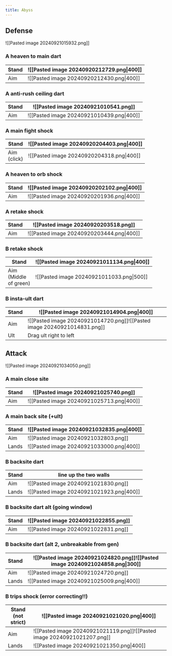 ```yaml
---
title: Abyss
---
```

## Defense
![[Pasted image 20240921015932.png]]
### A heaven to main dart

| Stand | ![[Pasted image 20240920212729.png\|400]] |
| ----- | ----------------------------------------- |
| Aim   | ![[Pasted image 20240920212430.png\|400]] |
 
### A anti-rush ceiling dart

| Stand | ![[Pasted image 20240921010541.png]]      |
| ----- | ----------------------------------------- |
| Aim   | ![[Pasted image 20240921010439.png\|400]] |

### A main fight shock

| Stand          | ![[Pasted image 20240920204403.png\|400]] |
| -------------- | ----------------------------------------- |
| Aim<br>(click) | ![[Pasted image 20240920204318.png\|400]] |

### A heaven to orb shock

| Stand | ![[Pasted image 20240920202102.png\|400]] |
| ----- | ----------------------------------------- |
| Aim   | ![[Pasted image 20240920201936.png\|400]] |
### A retake shock

| Stand | ![[Pasted image 20240920203518.png]]      |
| ----- | ----------------------------------------- |
| Aim   | ![[Pasted image 20240920203444.png\|400]] |

### B retake shock

| Stand                       | ![[Pasted image 20240921011134.png\|400]] |
| --------------------------- | ----------------------------------------- |
| Aim<br>(Middle<br>of green) | ![[Pasted image 20240921011033.png\|500]] |
### B insta-ult dart

| Stand | ![[Pasted image 20240921014904.png\|400]]                                |
| ----- | ------------------------------------------------------------------------ |
| Aim   | ![[Pasted image 20240921014720.png]]![[Pasted image 20240921014831.png]] |
| Ult   | Drag ult right to left                                                   |

## Attack
![[Pasted image 20240921034050.png]]
### A main close site

| Stand | ![[Pasted image 20240921025740.png]]      |
| ----- | ----------------------------------------- |
| Aim   | ![[Pasted image 20240921025713.png\|400]] |
### A main back site (+ult)

| Stand | ![[Pasted image 20240921032835.png\|400]] |
| ----- | ----------------------------------------- |
| Aim   | ![[Pasted image 20240921032803.png]]      |
| Lands | ![[Pasted image 20240921033000.png\|400]] |

### B backsite dart

| Stand | line up the two walls                     |
| ----- | ----------------------------------------- |
| Aim   | ![[Pasted image 20240921021830.png]]      |
| Lands | ![[Pasted image 20240921021923.png\|400]] |
### B backsite dart alt (going window)

| Stand | ![[Pasted image 20240921022855.png]] |
| ----- | ------------------------------------ |
| Aim   | ![[Pasted image 20240921022831.png]] |
### B backsite dart (alt 2, unbreakable from gen)

| Stand | ![[Pasted image 20240921024820.png]]![[Pasted image 20240921024858.png\|300]] |
| ----- | ----------------------------------------------------------------------------- |
| Aim   | ![[Pasted image 20240921024720.png]]                                          |
| Lands | ![[Pasted image 20240921025009.png\|400]]                                     |

### B trips shock (error correcting!!)

| Stand<br>(not strict) | ![[Pasted image 20240921021020.png\|400]]                                |
| --------------------- | ------------------------------------------------------------------------ |
| Aim                   | ![[Pasted image 20240921021119.png]]![[Pasted image 20240921021207.png]] |
| Lands                 | ![[Pasted image 20240921021350.png\|400]]                                |
